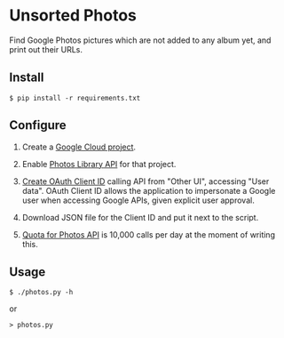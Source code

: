 # Unsorted Photos

Find Google Photos pictures which are not added to any album yet, and print out
their URLs.

## Install

```shell
$ pip install -r requirements.txt
```

## Configure

1. Create a [Google Cloud project](https://console.cloud.google.com/projectcreate).

1. Enable [Photos Library API](https://console.developers.google.com/apis/library/photoslibrary.googleapis.com)
   for that project.

1. [Create OAuth Client ID](https://console.cloud.google.com/apis/credentials/wizard?api=photoslibrary.googleapis.com)
   calling API from "Other UI", accessing "User data". OAuth Client ID allows
   the application to impersonate a Google user when accessing Google APIs,
   given explicit user approval.

1. Download JSON file for the Client ID and put it next to the script.

1. [Quota for Photos API](https://console.cloud.google.com/apis/api/photoslibrary.googleapis.com/quotas)
   is 10,000 calls per day at the moment of writing this.

## Usage

```shell
$ ./photos.py -h
```

or

```shell
> photos.py
```
